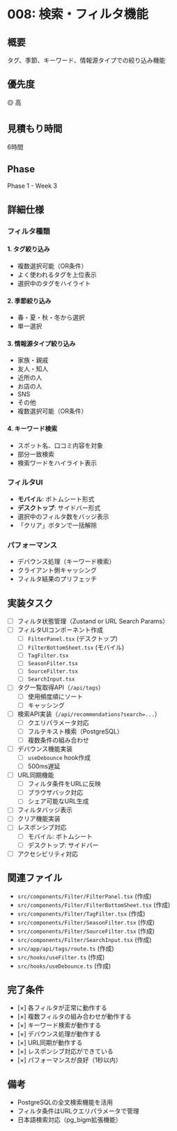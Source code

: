 # 008: 検索・フィルタ機能

## 概要
タグ、季節、キーワード、情報源タイプでの絞り込み機能

## 優先度
🟡 高

## 見積もり時間
6時間

## Phase
Phase 1 - Week 3

## 詳細仕様

### フィルタ種類

#### 1. タグ絞り込み
- 複数選択可能（OR条件）
- よく使われるタグを上位表示
- 選択中のタグをハイライト

#### 2. 季節絞り込み
- 春・夏・秋・冬から選択
- 単一選択

#### 3. 情報源タイプ絞り込み
- 家族・親戚
- 友人・知人
- 近所の人
- お店の人
- SNS
- その他
- 複数選択可能（OR条件）

#### 4. キーワード検索
- スポット名、口コミ内容を対象
- 部分一致検索
- 検索ワードをハイライト表示

### フィルタUI
- **モバイル**: ボトムシート形式
- **デスクトップ**: サイドバー形式
- 選択中のフィルタ数をバッジ表示
- 「クリア」ボタンで一括解除

### パフォーマンス
- デバウンス処理（キーワード検索）
- クライアント側キャッシング
- フィルタ結果のプリフェッチ

## 実装タスク

- [ ] フィルタ状態管理（Zustand or URL Search Params）
- [ ] フィルタUIコンポーネント作成
  - [ ] `FilterPanel.tsx` (デスクトップ)
  - [ ] `FilterBottomSheet.tsx` (モバイル)
  - [ ] `TagFilter.tsx`
  - [ ] `SeasonFilter.tsx`
  - [ ] `SourceFilter.tsx`
  - [ ] `SearchInput.tsx`
- [ ] タグ一覧取得API（`/api/tags`）
  - [ ] 使用頻度順にソート
  - [ ] キャッシング
- [ ] 検索API実装（`/api/recommendations?search=...`）
  - [ ] クエリパラメータ対応
  - [ ] フルテキスト検索（PostgreSQL）
  - [ ] 複数条件の組み合わせ
- [ ] デバウンス機能実装
  - [ ] `useDebounce` hook作成
  - [ ] 500ms遅延
- [ ] URL同期機能
  - [ ] フィルタ条件をURLに反映
  - [ ] ブラウザバック対応
  - [ ] シェア可能なURL生成
- [ ] フィルタバッジ表示
- [ ] クリア機能実装
- [ ] レスポンシブ対応
  - [ ] モバイル: ボトムシート
  - [ ] デスクトップ: サイドバー
- [ ] アクセシビリティ対応

## 関連ファイル
- `src/components/Filter/FilterPanel.tsx` (作成)
- `src/components/Filter/FilterBottomSheet.tsx` (作成)
- `src/components/Filter/TagFilter.tsx` (作成)
- `src/components/Filter/SeasonFilter.tsx` (作成)
- `src/components/Filter/SourceFilter.tsx` (作成)
- `src/components/Filter/SearchInput.tsx` (作成)
- `src/app/api/tags/route.ts` (作成)
- `src/hooks/useFilter.ts` (作成)
- `src/hooks/useDebounce.ts` (作成)

## 完了条件
- [×] 各フィルタが正常に動作する
- [×] 複数フィルタの組み合わせが動作する
- [×] キーワード検索が動作する
- [×] デバウンス処理が動作する
- [×] URL同期が動作する
- [×] レスポンシブ対応ができている
- [×] パフォーマンスが良好（1秒以内）

## 備考
- PostgreSQLの全文検索機能を活用
- フィルタ条件はURLクエリパラメータで管理
- 日本語検索対応（pg_bigm拡張機能）
